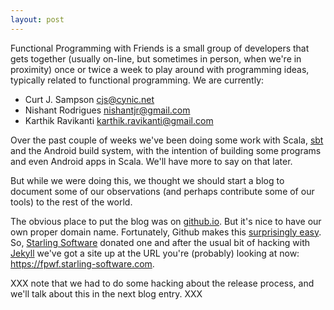 ```yaml
---
layout: post
---
```


Functional Programming with Friends is a small group of developers that
gets together (usually on-line, but sometimes in person, when we're in
proximity) once or twice a week to play around with programming ideas,
typically related to functional programming. We are currently:

* Curt J. Sampson <cjs@cynic.net>
* Nishant Rodrigues <nishantjr@gmail.com>
* Karthik Ravikanti <karthik.ravikanti@gmail.com>

Over the past couple of weeks we've been doing some work with Scala,
[sbt] and the Android build system, with the
intention of building some programs and even Android apps in Scala.  We'll
have more to say on that later.

But while we were doing this, we thought we should start a blog to
document some of our observations (and perhaps contribute some of
our tools) to the rest of the world.

The obvious place to put the blog was on [github.io]. But it's nice to
have our own proper domain name. Fortunately, Github makes this
[surprisingly easy][gh-custdom]. So, [Starling Software][ssoft] donated
one and after the usual bit of hacking with [Jekyll] we've got a site up
at the URL you're (probably) looking at now:
<https://fpwf.starling-software.com>.

XXX note that we had to do some hacking about the release process,
and we'll talk about this in the next blog entry. XXX

[sbt]: http://www.scala-sbt.org/
[github.io]: https://help.github.com/categories/github-pages-basics/
[ssoft]: http://www.starling-software.com/
[gh-custdom]: https://help.github.com/articles/about-custom-domains-for-github-pages-sites
[Jekyll]: http://jekyllrb.com/
